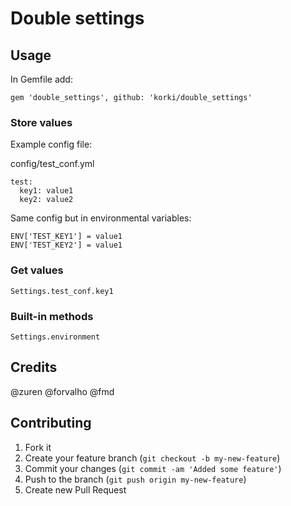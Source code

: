 # Double settings


## Usage

In Gemfile add:

```
gem 'double_settings', github: 'korki/double_settings'

```

### Store values

Example config file:

config/test_conf.yml
```
test:
  key1: value1
  key2: value2

```

Same config but in environmental variables:

```
ENV['TEST_KEY1'] = value1
ENV['TEST_KEY2'] = value1
```

### Get values

```
Settings.test_conf.key1

```

### Built-in methods

```
Settings.environment

```

## Credits

@zuren
@forvalho
@fmd


## Contributing

1. Fork it
2. Create your feature branch (`git checkout -b my-new-feature`)
3. Commit your changes (`git commit -am 'Added some feature'`)
4. Push to the branch (`git push origin my-new-feature`)
5. Create new Pull Request
